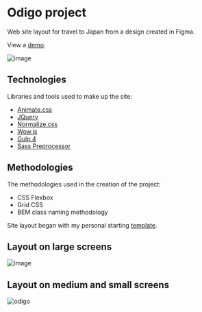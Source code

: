 # Odigo project
Web site layout for travel to Japan from a design created in Figma.

View a [demo](https://igor-muram.github.io/odigo/index.html).

![image](https://user-images.githubusercontent.com/54866075/133000913-70072238-bd13-4d21-903c-68eb6d6fe153.png)

## Technologies

Libraries and tools used to make up the site:

* [Animate.css](https://daneden.github.io/animate.css/)
* [JQuery](https://jquery.com)
* [Normalize.css](https://necolas.github.io/normalize.css/)
* [Wow.js](https://wowjs.uk)
* [Gulp 4](https://gulpjs.com)
* [Sass Preprocessor](https://sass-scss.ru)

## Methodologies

The methodologies used in the creation of the project:

* CSS Flexbox
* Grid CSS
* BEM class naming methodology

Site layout began with my personal starting [template](https://igor-muram.github.io/webtemplate/index.html).

## Layout on large screens

![image](https://user-images.githubusercontent.com/54866075/133484152-229bcea9-97ac-4185-a644-8f5a0bfa536e.png)

## Layout on medium and small screens

![odigo](https://user-images.githubusercontent.com/54866075/133642817-471a8060-53d2-4932-a921-3b5470424f88.png)
